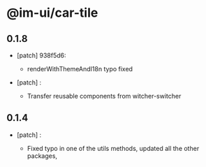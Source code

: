 # @im-ui/car-tile

## 0.1.8
- [patch] 938f5d6:

  - renderWithThemeAndI18n typo fixed
- [patch] :

  - Transfer reusable components from witcher-switcher

## 0.1.4
- [patch] :

  - Fixed typo in one of the utils methods, updated all the other packages,
